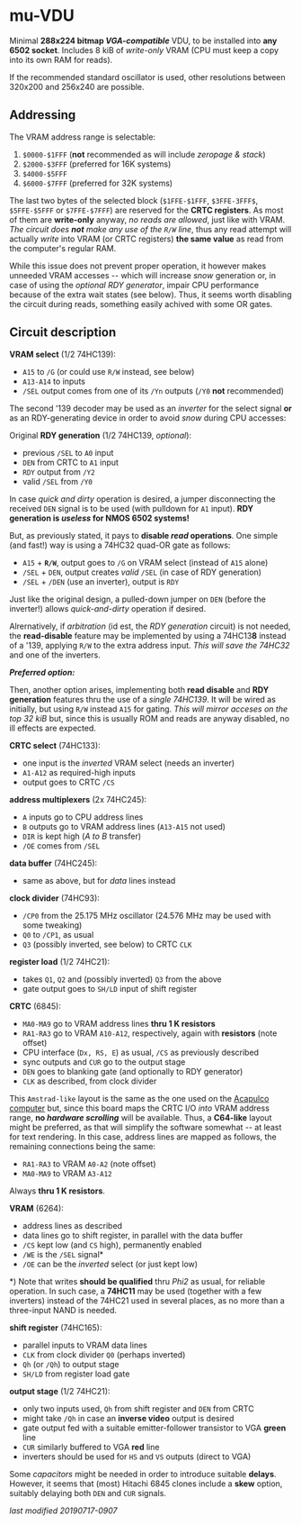 # mu-VDU

Minimal **288x224 bitmap _VGA-compatible_** VDU, to be installed into **any 6502 socket**.
Includes 8 kiB of _write-only_ VRAM (CPU must keep a copy into its own RAM for reads).

If the recommended standard oscillator is used, other resolutions between 320x200 and
256x240 are possible.

## Addressing

The VRAM address range is selectable:

1) `$0000-$1FFF` (**not** recommended as will include _zeropage & stack_)
1) `$2000-$3FFF` (preferred for 16K systems)
1) `$4000-$5FFF`
1) `$6000-$7FFF` (preferred for 32K systems)

The last two bytes of the selected block (`$1FFE-$1FFF`, `$3FFE-3FFF$`, `$5FFE-$5FFF` or
`$7FFE-$7FFF`) are reserved for the **CRTC registers**. As most of them are **write-only**
anyway, _no reads are allowed_, just like with VRAM. _The circuit does **not** make any
use of the `R/W` line_, thus any read attempt will actually _write_ into VRAM (or CRTC
registers) **the same value** as read from the computer's regular RAM. 

While this issue does not prevent proper operation, it however makes unneeded VRAM
accesses -- which will increase _snow_ generation or, in case of using the _optional RDY
generator_, impair CPU performance because of the extra wait states (see below). Thus,
it seems worth disabling the circuit during reads, something easily achived with some
OR gates.

## Circuit description

**VRAM select** (1/2 74HC139):

- `A15` to `/G` (or could use `R/W` instead, see below)
- `A13-A14` to inputs
- `/SEL` output comes from one of its `/Yn` outputs (`/Y0` **not** recommended)

The second '139 decoder may be used as an _inverter_ for the select signal **or** as an
RDY-generating device in order to avoid _snow_ during CPU accesses:

Original **RDY generation** (1/2 74HC139, _optional_):

- previous `/SEL` to `A0` input
- `DEN` from CRTC to `A1` input
- `RDY` output from `/Y2`
- valid `/SEL` from `/Y0`

In case _quick and dirty_ operation is desired, a jumper disconnecting the received
`DEN` signal is to be used (with pulldown for `A1` input). **RDY generation is
_useless_ for NMOS 6502 systems!**

But, as previously stated, it pays to **disable _read_ operations**. One simple (and
fast!) way is using a 74HC32 quad-OR gate as follows:

- `A15` + **`R/W`**, output goes to `/G` on VRAM select (instead of `A15` alone)
- `/SEL` + `DEN`, output creates _valid_ `/SEL` (in case of RDY generation)
- `/SEL` + `/DEN` (use an inverter), output is `RDY`

Just like the original design, a pulled-down jumper on `DEN` (before the inverter!)
allows _quick-and-dirty_ operation if desired.

Alrernatively, if _arbitration_ (id est, the _RDY generation_ circuit) is not needed,
the **read-disable** feature may be implemented by using a 74HC13**8** instead of a
'139, applying `R/W` to the extra address input. _This will save the 74HC32_ and one
of the inverters.

_**Preferred option:**_

Then, another option arises, implementing both **read disable** and **RDY generation**
features thru the use of a _single 74HC139_. It will be wired as initially, but using
`R/W` instead `A15` for gating. _This will mirror acceses on the top 32 kiB_ but, since
this is usually ROM and reads are anyway disabled, no ill effects are expected.

**CRTC select** (74HC133):

- one input is the _inverted_ VRAM select (needs an inverter)
- `A1-A12` as required-high inputs
- output goes to CRTC `/CS`

**address multiplexers** (2x 74HC245):

- `A` inputs go to CPU address lines
- `B` outputs go to VRAM address lines (`A13-A15` not used)
- `DIR` is kept high (_A to B_ transfer)
- `/OE` comes from `/SEL`

**data buffer** (74HC245):

- same as above, but for _data_ lines instead

**clock divider** (74HC93):

- `/CP0` from the 25.175 MHz oscillator (24.576 MHz may be used with some tweaking)
- `Q0` to `/CP1`, as usual
- `Q3` (possibly inverted, see below) to CRTC `CLK`

**register load** (1/2 74HC21):

- takes `Q1`, `Q2` and (possibly inverted) `Q3` from the above
- gate output goes to `SH/LD` input of shift register

**CRTC** (6845):

- `MA0-MA9` go to VRAM address lines **thru 1 K resistors**
- `RA1-RA3` go to VRAM `A10-A12`, respectively, again with **resistors** (note offset)
- CPU interface (`Dx, RS, E`) as usual, `/CS` as previously described
- sync outputs and `CUR` go to the output stage
- `DEN` goes to blanking gate (and optionally to RDY generator)
- `CLK` as described, from clock divider

This `Amstrad-like` layout is the same as the one used on the
[Acapulco computer](acapulco.md) but, since this board maps the CRTC I/O _into_
VRAM address range, **no _hardware scrolling_** will be available. Thus, a **C64-like**
layout might be preferred, as that will simplify the software somewhat -- at least for
text rendering. In this case, address lines are mapped as follows, the remaining
connections being the same:

- `RA1-RA3` to VRAM `A0-A2` (note offset)
- `MA0-MA9` to VRAM `A3-A12`

Always **thru 1 K resistors**.
 
**VRAM** (6264):

- address lines as described
- data lines go to shift register, in parallel with the data buffer
- `/CS` kept low (and `CS` high), permanently enabled
- `/WE` is the `/SEL` signal\*
- `/OE` can be the _inverted_ select (or just kept low)

\*) Note that writes **should be qualified** thru _Phi2_ as usual, for reliable operation.
In such case, a **74HC11** may be used (together with a few inverters) instead of the
74HC21 used in several places, as no more than a three-input NAND is needed.

**shift register** (74HC165):

- parallel inputs to VRAM data lines
- `CLK` from clock divider `Q0` (perhaps inverted)
- `Qh` (or `/Qh`) to output stage
- `SH/LD` from register load gate

**output stage** (1/2 74HC21):

- only two inputs used, `Qh` from shift register and `DEN` from CRTC
- might take `/Qh` in case an **inverse video** output is desired
- gate output fed with a suitable emitter-follower transistor to VGA **green** line
- `CUR` similarly buffered to VGA **red** line
- inverters should be used for `HS` and `VS` outputs (direct to VGA)

Some _capacitors_ might be needed in order to introduce suitable **delays**. However,
it seems that (most) Hitachi 6845 clones include a **skew** option, suitably delaying
both `DEN` and `CUR` signals.

_last modified 20190717-0907_
